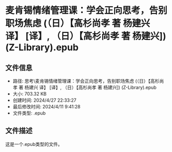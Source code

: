 ﻿# 麦肯锡情绪管理课：学会正向思考，告别职场焦虑 (（日）【高杉尚孝 著 杨建兴 译】 [译】, （日）【高杉尚孝 著 杨建兴]) (Z-Library).epub

## 文件信息
- 路径: 思考\麦肯锡情绪管理课：学会正向思考，告别职场焦虑 (（日）【高杉尚孝 著 杨建兴 译】 [译】, （日）【高杉尚孝 著 杨建兴]) (Z-Library).epub
- 大小: 703.32 KB
- 创建时间: 2024/4/27 22:33:27
- 最后修改时间: 2024/4/11 9:41:28
- 文件类型: .epub

## 文件描述
这是一个.epub类型的文件。

